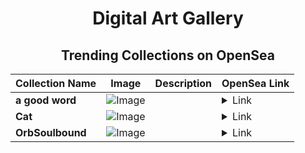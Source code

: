 <div align="center">

# Digital Art Gallery

## Trending Collections on OpenSea

| Collection Name                       | Image                                                                                     | Description                       | OpenSea Link                                                                                          |
|---------------------------------------|-------------------------------------------------------------------------------------------|-----------------------------------|--------------------------------------------------------------------------------------------------------|
| **a good word** | ![Image](https://i.seadn.io/s/raw/files/371d3c0fc79becdd67d1158ce7aeb561.png?w=500&auto=format?w=200&auto=format) |  | <details><summary>Link</summary>[a good word](https://opensea.io/collection/a-good-word)</details> |
| **Cat** | ![Image](https://i.seadn.io/s/raw/files/0549ffc0f4357bf51edfdacefdcbb559.jpg?w=500&auto=format?w=200&auto=format) |  | <details><summary>Link</summary>[Cat](https://opensea.io/collection/cat-3277)</details> |
| **OrbSoulbound** | ![Image](https://i.seadn.io/s/raw/files/764ea9d9fc94e13b22645067f5e1ea83.jpg?w=500&auto=format?w=200&auto=format) |  | <details><summary>Link</summary>[OrbSoulbound](https://opensea.io/collection/orbsoulbound-658)</details> |

</div>
